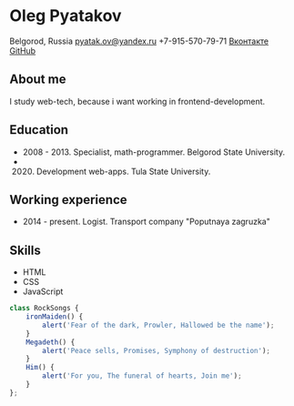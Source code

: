# Oleg Pyatakov

Belgorod, Russia
pyatak.ov@yandex.ru
+7-915-570-79-71
[Вконтакте](https://vk.com/pyatakov_oleg)
[GitHub](https://github.com/pyatak-31)

## About me
I study web-tech, because i want working in frontend-development.

## Education
* 2008 - 2013. Specialist, math-programmer. Belgorod State University.
* 2020. Development web-apps. Tula State University.

## Working experience
* 2014 - present. Logist. Transport company "Poputnaya zagruzka"

## Skills
* HTML
* CSS
* JavaScript

``` javascript
class RockSongs {
    ironMaiden() {
        alert('Fear of the dark, Prowler, Hallowed be the name');
    }
    Megadeth() {
        alert('Peace sells, Promises, Symphony of destruction');
    }
    Him() {
        alert('For you, The funeral of hearts, Join me');
    }
};
```